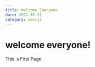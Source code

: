 ```yaml
---
title: Welcome Everyone
date: 2022.07.31
category: nextjs
---
```


# welcome everyone!

This is First Page.
